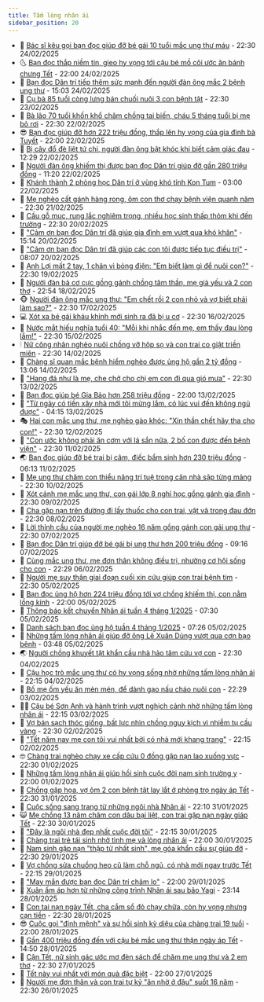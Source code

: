 ```yaml
---
title: Tấm lòng nhân ái
sidebar_position: 20
---
```


<!-- dantri-tam-long-nhan-ai:START -->
- 🌝 [Bác sĩ kêu gọi bạn đọc giúp đỡ bé gái 10 tuổi mắc ung thư máu](https://dantri.com.vn/tam-long-nhan-ai/bac-si-keu-goi-ban-doc-giup-do-be-gai-10-tuoi-mac-ung-thu-mau-20250220152415580.htm) - 22:30 24/02/2025
- 🌜 [Bạn đọc thắp niềm tin, gieo hy vọng tới cậu bé mồ côi ước ăn bánh chưng Tết](https://dantri.com.vn/tam-long-nhan-ai/ban-doc-thap-niem-tin-gieo-hy-vong-toi-cau-be-mo-coi-uoc-an-banh-chung-tet-20250224221531260.htm) - 22:00 24/02/2025
- 👀 [Bạn đọc Dân trí tiếp thêm sức mạnh đến người đàn ông mắc 2 bệnh ung thư](https://dantri.com.vn/tam-long-nhan-ai/ban-doc-dan-tri-tiep-them-suc-manh-den-nguoi-dan-ong-mac-2-benh-ung-thu-20250224205800453.htm) - 15:03 24/02/2025
- 🚀 [Cụ bà 85 tuổi còng lưng bán chuối nuôi 3 con bệnh tật](https://dantri.com.vn/tam-long-nhan-ai/cu-ba-85-tuoi-cong-lung-ban-chuoi-nuoi-3-con-benh-tat-20250220145648773.htm) - 22:30 23/02/2025
- 🦅 [Bà lão 70 tuổi khốn khổ chăm chồng tai biến, cháu 5 tháng tuổi bị mẹ bỏ rơi](https://dantri.com.vn/tam-long-nhan-ai/ba-lao-70-tuoi-khon-kho-cham-chong-tai-bien-chau-5-thang-tuoi-bi-me-bo-roi-20250220073948669.htm) - 22:30 22/02/2025
- 😎 [Bạn đọc giúp đỡ hơn 222 triệu đồng, thắp lên hy vọng của gia đình bà Tuyết](https://dantri.com.vn/tam-long-nhan-ai/ban-doc-giup-do-hon-222-trieu-dong-thap-len-hy-vong-cua-gia-dinh-ba-tuyet-20250222113819189.htm) - 22:00 22/02/2025
- 🎡 [Bị cây đổ đè liệt tứ chi, người đàn ông bật khóc khi biết cảm giác đau](https://dantri.com.vn/tam-long-nhan-ai/bi-cay-do-de-liet-tu-chi-nguoi-dan-ong-bat-khoc-khi-biet-cam-giac-dau-20250222183510443.htm) - 12:29 22/02/2025
- 🌮 [Người đàn ông khiếm thị được bạn đọc Dân trí giúp đỡ gần 280 triệu đồng](https://dantri.com.vn/tam-long-nhan-ai/nguoi-dan-ong-khiem-thi-duoc-ban-doc-dan-tri-giup-do-gan-280-trieu-dong-20250222102429561.htm) - 11:20 22/02/2025
- 💼 [Khánh thành 2 phòng học Dân trí ở vùng khó tỉnh Kon Tum](https://dantri.com.vn/tam-long-nhan-ai/khanh-thanh-2-phong-hoc-dan-tri-o-vung-kho-tinh-kon-tum-20250222064709729.htm) - 03:00 22/02/2025
- 🎊 [Mẹ nghèo cất gánh hàng rong, ôm con thơ chạy bệnh viện quanh năm](https://dantri.com.vn/tam-long-nhan-ai/me-ngheo-cat-ganh-hang-rong-om-con-tho-chay-benh-vien-quanh-nam-20250220113912295.htm) - 22:30 21/02/2025
- 📝 [Cầu gỗ mục, rung lắc nghiêm trọng, nhiều học sinh thấp thỏm khi đến trường](https://dantri.com.vn/tam-long-nhan-ai/cau-go-muc-rung-lac-nghiem-trong-nhieu-hoc-sinh-thap-thom-khi-den-truong-20250219120826993.htm) - 22:30 20/02/2025
- 🤗 [&quot;Cảm ơn bạn đọc Dân trí đã giúp gia đình em vượt qua khó khăn&quot;](https://dantri.com.vn/tam-long-nhan-ai/cam-on-ban-doc-dan-tri-da-giup-gia-dinh-em-vuot-qua-kho-khan-20250219141659621.htm) - 15:14 20/02/2025
- 🌈 [&quot;Cảm ơn bạn đọc Dân trí đã giúp các con tôi được tiếp tục điều trị&quot;](https://dantri.com.vn/tam-long-nhan-ai/cam-on-ban-doc-dan-tri-da-giup-cac-con-toi-duoc-tiep-tuc-dieu-tri-20250219143046162.htm) - 08:07 20/02/2025
- 🌝 [Anh Lợi mất 2 tay, 1 chân vì bỏng điện: &quot;Em biết làm gì để nuôi con?&quot;](https://dantri.com.vn/tam-long-nhan-ai/anh-loi-mat-2-tay-1-chan-vi-bong-dien-em-biet-lam-gi-de-nuoi-con-20250219152630182.htm) - 22:30 19/02/2025
- 🦒 [Người đàn bà cơ cực gồng gánh chồng tâm thần, mẹ già yếu và 2 con thơ](https://dantri.com.vn/tam-long-nhan-ai/nguoi-dan-ba-co-cuc-gong-ganh-chong-tam-than-me-gia-yeu-va-2-con-tho-20250218015017404.htm) - 22:54 18/02/2025
- 🐵 [Người đàn ông mắc ung thư: &quot;Em chết rồi 2 con nhỏ và vợ biết phải làm sao?&quot;](https://dantri.com.vn/tam-long-nhan-ai/nguoi-dan-ong-mac-ung-thu-em-chet-roi-2-con-nho-va-vo-biet-phai-lam-sao-20250216162904838.htm) - 22:30 17/02/2025
- 💻 [Xót xa bé gái kháu khỉnh mới sinh ra đã bị u cơ](https://dantri.com.vn/tam-long-nhan-ai/xot-xa-be-gai-khau-khinh-moi-sinh-ra-da-bi-u-co-20250213141915784.htm) - 22:30 16/02/2025
- 🦆 [Nước mắt hiếu nghĩa tuổi 40: &quot;Mỗi khi nhắc đến mẹ, em thấy đau lòng lắm!&quot;](https://dantri.com.vn/tam-long-nhan-ai/nuoc-mat-hieu-nghia-tuoi-40-moi-khi-nhac-den-me-em-thay-dau-long-lam-20250216022013041.htm) - 22:30 15/02/2025
- 🕯 [Nữ công nhân nghèo nuôi chồng vỡ hộp sọ và con trai co giật triền miên](https://dantri.com.vn/tam-long-nhan-ai/nu-cong-nhan-ngheo-nuoi-chong-vo-hop-so-va-con-trai-co-giat-trien-mien-20250213152452047.htm) - 22:30 14/02/2025
- 🤩 [Chàng sĩ quan mắc bệnh hiểm nghèo được ủng hộ gần 2 tỷ đồng](https://dantri.com.vn/tam-long-nhan-ai/chang-si-quan-mac-benh-hiem-ngheo-duoc-ung-ho-gan-2-ty-dong-20250214155509155.htm) - 13:06 14/02/2025
- 🎡 [&quot;Hang đá như là mẹ, che chở cho chị em con đi qua gió mưa&quot;](https://dantri.com.vn/tam-long-nhan-ai/hang-da-nhu-la-me-che-cho-cho-chi-em-con-di-qua-gio-mua-20250214051053055.htm) - 22:30 13/02/2025
- 🤠 [Bạn đọc giúp bé Gia Bảo hơn 258 triệu đồng](https://dantri.com.vn/tam-long-nhan-ai/ban-doc-giup-be-gia-bao-hon-258-trieu-dong-20250213133102846.htm) - 22:00 13/02/2025
- 🌋 [&quot;Từ ngày có tiền xây nhà mới tôi mừng lắm, có lúc vui đến không ngủ được&quot;](https://dantri.com.vn/tam-long-nhan-ai/tu-ngay-co-tien-xay-nha-moi-toi-mung-lam-co-luc-vui-den-khong-ngu-duoc-20250212175533126.htm) - 04:15 13/02/2025
- 🎭 [Hai con mắc ung thư, mẹ nghèo gào khóc: &quot;Xin thần chết hãy tha cho con!&quot;](https://dantri.com.vn/tam-long-nhan-ai/hai-con-mac-ung-thu-me-ngheo-gao-khoc-xin-than-chet-hay-tha-cho-con-20250212225456007.htm) - 22:30 12/02/2025
- 🤠 [&quot;Con ước không phải ăn cơm với lá sắn nữa, 2 bố con được đến bệnh viện&quot;](https://dantri.com.vn/tam-long-nhan-ai/con-uoc-khong-phai-an-com-voi-la-san-nua-2-bo-con-duoc-den-benh-vien-20250211150253508.htm) - 22:30 11/02/2025
- 🌏 [Bạn đọc giúp đỡ bé trai bị câm, điếc bẩm sinh hơn 230 triệu đồng](https://dantri.com.vn/tam-long-nhan-ai/ban-doc-giup-do-be-trai-bi-cam-diec-bam-sinh-hon-230-trieu-dong-20250210200533672.htm) - 06:13 11/02/2025
- 🚀 [Mẹ ung thư chăm con thiểu năng trí tuệ trong căn nhà sập từng mảng](https://dantri.com.vn/tam-long-nhan-ai/me-ung-thu-cham-con-thieu-nang-tri-tue-trong-can-nha-sap-tung-mang-20250207171703353.htm) - 22:30 10/02/2025
- 🚀 [Xót cảnh mẹ mắc ung thư, con gái lớp 8 nghỉ học gồng gánh gia đình](https://dantri.com.vn/tam-long-nhan-ai/xot-canh-me-mac-ung-thu-con-gai-lop-8-nghi-hoc-gong-ganh-gia-dinh-20250206135031632.htm) - 22:30 09/02/2025
- 👹 [Cha gặp nạn trên đường đi lấy thuốc cho con trai, vật vã trong đau đớn](https://dantri.com.vn/tam-long-nhan-ai/cha-gap-nan-tren-duong-di-lay-thuoc-cho-con-trai-vat-va-trong-dau-don-20250207092443964.htm) - 22:30 08/02/2025
- 🫶 [Lời thỉnh cầu của người mẹ nghèo 16 năm gồng gánh con gái ung thư](https://dantri.com.vn/tam-long-nhan-ai/loi-thinh-cau-cua-nguoi-me-ngheo-16-nam-gong-ganh-con-gai-ung-thu-20250206153849355.htm) - 22:30 07/02/2025
- 🐻 [Bạn đọc Dân trí giúp đỡ bé gái bị ung thư hơn 200 triệu đồng](https://dantri.com.vn/tam-long-nhan-ai/ban-doc-dan-tri-giup-do-be-gai-bi-ung-thu-hon-200-trieu-dong-20250207154559545.htm) - 09:16 07/02/2025
- 🌋 [Cùng mắc ung thư, mẹ đơn thân không điều trị, nhường cơ hội sống cho con](https://dantri.com.vn/tam-long-nhan-ai/cung-mac-ung-thu-me-don-than-khong-dieu-tri-nhuong-co-hoi-song-cho-con-20250206161539715.htm) - 22:29 06/02/2025
- 🧰 [Người mẹ suy thận giai đoạn cuối xin cứu giúp con trai bệnh tim](https://dantri.com.vn/tam-long-nhan-ai/nguoi-me-suy-than-giai-doan-cuoi-xin-cuu-giup-con-trai-benh-tim-20250205174934600.htm) - 22:30 05/02/2025
- 💄 [Bạn đọc ủng hộ hơn 224 triệu đồng tới vợ chồng khiếm thị, con nằm lồng kính](https://dantri.com.vn/tam-long-nhan-ai/ban-doc-ung-ho-hon-224-trieu-dong-toi-vo-chong-khiem-thi-con-nam-long-kinh-20250203103441245.htm) - 22:00 05/02/2025
- 🌝 [Thông báo kết chuyển Nhân ái tuần 4 tháng 1/2025](https://dantri.com.vn/tam-long-nhan-ai/thong-bao-ket-chuyen-nhan-ai-tuan-4-thang-12025-20250205141812760.htm) - 07:30 05/02/2025
- 🔭 [Danh sách bạn đọc ủng hộ tuần 4 tháng 1/2025](https://dantri.com.vn/tam-long-nhan-ai/danh-sach-ban-doc-ung-ho-tuan-4-thang-12025-20250205141355416.htm) - 07:26 05/02/2025
- 🦒 [Những tấm lòng nhân ái giúp đỡ ông Lê Xuân Dùng vượt qua cơn bạo bệnh](https://dantri.com.vn/tam-long-nhan-ai/nhung-tam-long-nhan-ai-giup-do-ong-le-xuan-dung-vuot-qua-con-bao-benh-20250201234938173.htm) - 03:48 05/02/2025
- 🌏 [Người chồng khuyết tật khẩn cầu nhà hảo tâm cứu vợ con](https://dantri.com.vn/tam-long-nhan-ai/nguoi-chong-khuyet-tat-khan-cau-nha-hao-tam-cuu-vo-con-20250204170159443.htm) - 22:30 04/02/2025
- 🦣 [Cậu học trò mắc ung thư có hy vọng sống nhờ những tấm lòng nhân ái](https://dantri.com.vn/tam-long-nhan-ai/cau-hoc-tro-mac-ung-thu-co-hy-vong-song-nho-nhung-tam-long-nhan-ai-20250201225541065.htm) - 22:15 04/02/2025
- 🤗 [Bố mẹ ốm yếu ăn mèn mén, để dành gạo nấu cháo nuôi con](https://dantri.com.vn/tam-long-nhan-ai/bo-me-om-yeu-an-men-men-de-danh-gao-nau-chao-nuoi-con-20250204033057246.htm) - 22:29 03/02/2025
- 🧑‍🏫 [Cậu bé Sơn Anh và hành trình vượt nghịch cảnh nhờ những tấm lòng nhân ái](https://dantri.com.vn/tam-long-nhan-ai/cau-be-son-anh-va-hanh-trinh-vuot-nghich-canh-nho-nhung-tam-long-nhan-ai-20250128144606460.htm) - 22:15 03/02/2025
- 🤠 [Vợ bán sạch thóc giống, bất lực nhìn chồng nguy kịch vì nhiễm tụ cầu vàng](https://dantri.com.vn/tam-long-nhan-ai/vo-ban-sach-thoc-giong-bat-luc-nhin-chong-nguy-kich-vi-nhiem-tu-cau-vang-20250128101516365.htm) - 22:30 02/02/2025
- 🦆 [&quot;Tết năm nay mẹ con tôi vui nhất bởi có nhà mới khang trang&quot;](https://dantri.com.vn/tam-long-nhan-ai/tet-nam-nay-me-con-toi-vui-nhat-boi-co-nha-moi-khang-trang-20250128001729661.htm) - 22:15 02/02/2025
- 🤓 [Chàng trai nghèo chạy xe cấp cứu 0 đồng gặp nạn lao xuống vực](https://dantri.com.vn/tam-long-nhan-ai/chang-trai-ngheo-chay-xe-cap-cuu-0-dong-gap-nan-lao-xuong-vuc-20250126141345134.htm) - 22:30 01/02/2025
- 🫶 [Những tấm lòng nhân ái giúp hồi sinh cuộc đời nam sinh trường y](https://dantri.com.vn/tam-long-nhan-ai/nhung-tam-long-nhan-ai-giup-hoi-sinh-cuoc-doi-nam-sinh-truong-y-20250128134328741.htm) - 22:00 01/02/2025
- 🎊 [Chồng gặp họa, vợ ôm 2 con bệnh tật lay lắt ở phòng trọ ngày áp Tết](https://dantri.com.vn/tam-long-nhan-ai/chong-gap-hoa-vo-om-2-con-benh-tat-lay-lat-o-phong-tro-ngay-ap-tet-20250127114827409.htm) - 22:30 31/01/2025
- 🦏 [Cuộc sống sang trang từ những ngôi nhà Nhân ái](https://dantri.com.vn/tam-long-nhan-ai/cuoc-song-sang-trang-tu-nhung-ngoi-nha-nhan-ai-20250128203624661.htm) - 22:10 31/01/2025
- 😺 [Mẹ chồng 13 năm chăm con dâu bại liệt, con trai gặp nạn ngày giáp Tết](https://dantri.com.vn/tam-long-nhan-ai/me-chong-13-nam-cham-con-dau-bai-liet-con-trai-gap-nan-ngay-giap-tet-20250125154938338.htm) - 22:30 30/01/2025
- 🥰 [&quot;Đây là ngôi nhà đẹp nhất cuộc đời tôi&quot;](https://dantri.com.vn/tam-long-nhan-ai/day-la-ngoi-nha-dep-nhat-cuoc-doi-toi-20250125082442270.htm) - 22:15 30/01/2025
- 🚀 [Chàng trai trẻ tái sinh nhờ tình mẹ và lòng nhân ái](https://dantri.com.vn/tam-long-nhan-ai/chang-trai-tre-tai-sinh-nho-tinh-me-va-long-nhan-ai-20250128171030138.htm) - 22:00 30/01/2025
- 🌁 [Nam sinh gặp nạn &quot;thập tử nhất sinh&quot;, mẹ góa khẩn cầu sự giúp đỡ](https://dantri.com.vn/tam-long-nhan-ai/nam-sinh-gap-nan-thap-tu-nhat-sinh-me-goa-khan-cau-su-giup-do-20250125040450010.htm) - 22:30 29/01/2025
- 🚀 [Vợ chồng sửa chuồng heo cũ làm chỗ ngủ, có nhà mới ngay trước Tết](https://dantri.com.vn/tam-long-nhan-ai/vo-chong-sua-chuong-heo-cu-lam-cho-ngu-co-nha-moi-ngay-truoc-tet-20250126132633668.htm) - 22:15 29/01/2025
- 🤗 [&quot;May mắn được bạn đọc Dân trí chăm lo&quot;](https://dantri.com.vn/tam-long-nhan-ai/may-man-duoc-ban-doc-dan-tri-cham-lo-20250127233035009.htm) - 22:00 29/01/2025
- 💫 [Xuân ấm áp hơn từ những công trình Nhân ái sau bão Yagi](https://dantri.com.vn/tam-long-nhan-ai/xuan-am-ap-hon-tu-nhung-cong-trinh-nhan-ai-sau-bao-yagi-20250129061354908.htm) - 23:14 28/01/2025
- 💼 [Con tai nạn ngày Tết, cha cắm sổ đỏ chạy chữa, còn hy vọng nhưng cạn tiền](https://dantri.com.vn/tam-long-nhan-ai/con-tai-nan-ngay-tet-cha-cam-so-do-chay-chua-con-hy-vong-nhung-can-tien-20250125171942752.htm) - 22:30 28/01/2025
- 😎 [Cuộc gọi &quot;định mệnh&quot; và sự hồi sinh kỳ diệu của chàng trai 19 tuổi](https://dantri.com.vn/tam-long-nhan-ai/cuoc-goi-dinh-menh-va-su-hoi-sinh-ky-dieu-cua-chang-trai-19-tuoi-20250120160152017.htm) - 22:00 28/01/2025
- 🥳 [Gần 400 triệu đồng đến với cậu bé mắc ung thư thận ngày áp Tết](https://dantri.com.vn/tam-long-nhan-ai/gan-400-trieu-dong-den-voi-cau-be-mac-ung-thu-than-ngay-ap-tet-20250127230218251.htm) - 14:50 28/01/2025
- 📝 [Cận Tết, nữ sinh gác ước mơ đèn sách để chăm mẹ ung thư và 2 em thơ](https://dantri.com.vn/tam-long-nhan-ai/can-tet-nu-sinh-gac-uoc-mo-den-sach-de-cham-me-ung-thu-va-2-em-tho-20250124111614638.htm) - 22:30 27/01/2025
- 🦄 [Tết này vui nhất với món quà đặc biệt](https://dantri.com.vn/tam-long-nhan-ai/tet-nay-vui-nhat-voi-mon-qua-dac-biet-20250118164553038.htm) - 22:00 27/01/2025
- 💼 [Người mẹ đơn thân và con trai tự kỷ &quot;ăn nhờ ở đậu&quot; suốt 16 năm](https://dantri.com.vn/tam-long-nhan-ai/nguoi-me-don-than-va-con-trai-tu-ky-an-nho-o-dau-suot-16-nam-20250118165059464.htm) - 22:30 26/01/2025<!-- dantri-tam-long-nhan-ai:END -->
